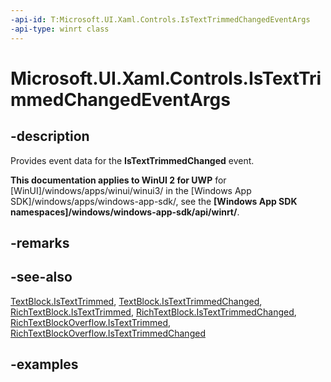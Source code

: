 ```yaml
---
-api-id: T:Microsoft.UI.Xaml.Controls.IsTextTrimmedChangedEventArgs
-api-type: winrt class
---
```


<!-- Class syntax.
public class IsTextTrimmedChangedEventArgs 
-->

# Microsoft.UI.Xaml.Controls.IsTextTrimmedChangedEventArgs

## -description

Provides event data for the **IsTextTrimmedChanged** event.

**This documentation applies to WinUI 2 for UWP** for [WinUI]/windows/apps/winui/winui3/ in the [Windows App SDK]/windows/apps/windows-app-sdk/, see the **[Windows App SDK namespaces]/windows/windows-app-sdk/api/winrt/**.

## -remarks

## -see-also

[TextBlock.IsTextTrimmed](/windows/winui/api/microsoft.ui.xaml.controls.textblock.istexttrimmed), [TextBlock.IsTextTrimmedChanged](/windows/winui/api/microsoft.ui.xaml.controls.textblock.istexttrimmedchanged), [RichTextBlock.IsTextTrimmed](/windows/winui/api/microsoft.ui.xaml.controls.richtextblock.istexttrimmed), [RichTextBlock.IsTextTrimmedChanged](/windows/winui/api/microsoft.ui.xaml.controls.richtextblock.istexttrimmedchanged), [RichTextBlockOverflow.IsTextTrimmed](/windows/winui/api/microsoft.ui.xaml.controls.richtextblockoverflow.istexttrimmed), [RichTextBlockOverflow.IsTextTrimmedChanged](/windows/winui/api/microsoft.ui.xaml.controls.richtextblockoverflow.istexttrimmedchanged)

## -examples

